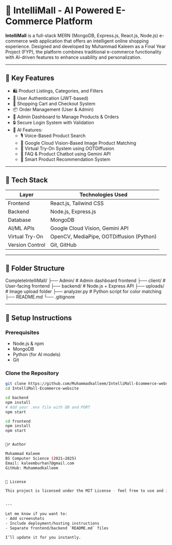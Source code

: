 # 🛒 IntelliMall - AI Powered E-Commerce Platform

**IntelliMall** is a full-stack MERN (MongoDB, Express.js, React.js, Node.js) e-commerce web application that offers an intelligent online shopping experience. Designed and developed by Muhammad Kaleem as a Final Year Project (FYP), the platform combines traditional e-commerce functionality with AI-driven features to enhance usability and personalization.

---

## 🚀 Key Features

- 🛍️ Product Listings, Categories, and Filters
- 👤 User Authentication (JWT-based)
- 🛒 Shopping Cart and Checkout System
- 📦 Order Management (User & Admin)
- 🎯 Admin Dashboard to Manage Products & Orders
- 🔒 Secure Login System with Validation
- 🧠 AI Features:
  - 🎙️ Voice-Based Product Search
  - 🧾 Google Cloud Vision-Based Image Product Matching
  - 👕 Virtual Try-On System using OOTDiffusion
  - 💬 FAQ & Product Chatbot using Gemini API
  - 🧠 Smart Product Recommendation System

---

## 🧩 Tech Stack

| Layer        | Technologies Used                     |
|--------------|----------------------------------------|
| Frontend     | React.js, Tailwind CSS                 |
| Backend      | Node.js, Express.js                    |
| Database     | MongoDB                                |
| AI/ML APIs   | Google Cloud Vision, Gemini API        |
| Virtual Try-On | OpenCV, MediaPipe, OOTDiffusion (Python) |
| Version Control | Git, GitHub                         |

---

## 📁 Folder Structure

CompleteIntelliMall/
├── Admin/ # Admin dashboard frontend
├── client/ # User-facing frontend
├── backend/ # Node.js + Express API
├── uploads/ # Image upload folder
├── analyzer.py # Python script for color matching
├── README.md
└── .gitignore



---

## 🔧 Setup Instructions

### Prerequisites

- Node.js & npm
- MongoDB
- Python (for AI models)
- Git

### Clone the Repository

```bash
git clone https://github.com/Muhammadkalleem/IntelliMall-Ecommerce-website.git
cd IntelliMall-Ecommerce-website

cd backend
npm install
# Add your .env file with DB and PORT
npm start

cd frontend
npm install
npm start


🙋‍♂️ Author

Muhammad Kaleem
BS Computer Science (2021–2025)
Email: kaleemburhan7@gmail.com
GitHub: Muhammadkalleem


📄 License

This project is licensed under the MIT License - feel free to use and improve it.


---

Let me know if you want to:
- Add screenshots
- Include deployment/hosting instructions
- Separate frontend/backend `README.md` files

I’ll update it for you instantly.
